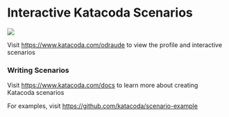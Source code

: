# Interactive Katacoda Scenarios

[![](http://shields.katacoda.com/katacoda/odraude/count.svg)](https://www.katacoda.com/odraude "Get your profile on Katacoda.com")

Visit https://www.katacoda.com/odraude to view the profile and interactive scenarios

### Writing Scenarios
Visit https://www.katacoda.com/docs to learn more about creating Katacoda scenarios

For examples, visit https://github.com/katacoda/scenario-example
